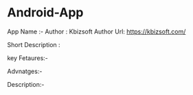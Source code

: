 # Android-App

App Name :- 
Author : Kbizsoft
Author Url: https://kbizsoft.com/

Short Description : 


key Fetaures:-



Advnatges:-



Description:-
